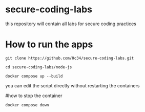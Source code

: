 # secure-coding-labs
this repository will contain all labs for secure coding practices

# How to run the apps
`git clone https://github.com/0c34/secure-coding-labs.git`

`cd secure-coding-labs/node-js`

`docker compose up --build`

you can edit the script directly without restarting the containers

#how to stop the container

`docker compose down`


